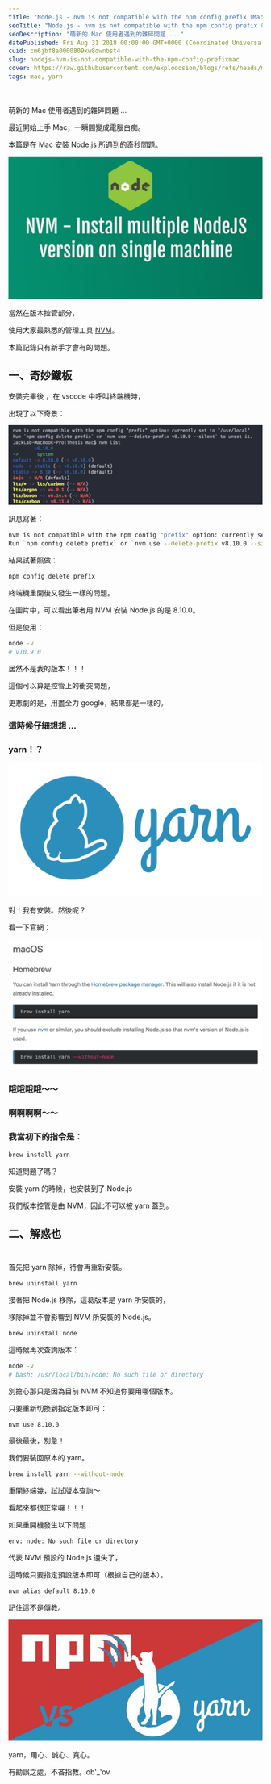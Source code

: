 ```yaml
---
title: "Node.js - nvm is not compatible with the npm config prefix（Mac ）"
seoTitle: "Node.js - nvm is not compatible with the npm config prefix（Mac ）"
seoDescription: "萌新的 Mac 使用者遇到的雜碎問題 ..."
datePublished: Fri Aug 31 2018 00:00:00 GMT+0000 (Coordinated Universal Time)
cuid: cm6jbf8a0000809kw8qwnbst4
slug: nodejs-nvm-is-not-compatible-with-the-npm-config-prefixmac
cover: https://raw.githubusercontent.com/explooosion/blogs/refs/heads/main/docs/images/2018-08-31_Node.js%20-%20nvm%20is%20not%20compatible%20with%20the%20npm%20config%20prefix%EF%BC%88Mac%20%EF%BC%89/banner/1535724044_88918.jpg
tags: mac, yarn

---
```


萌新的 Mac 使用者遇到的雜碎問題 ...

最近開始上手 Mac，一瞬間變成電腦白痴。

本篇是在 Mac 安裝 Node.js 所遇到的奇秒問題。

[![1535724044_88918.jpg](https://raw.githubusercontent.com/explooosion/blogs/refs/heads/main/docs/images/2018-08-31_Node.js%20-%20nvm%20is%20not%20compatible%20with%20the%20npm%20config%20prefix%EF%BC%88Mac%20%EF%BC%89/1535724044_88918.jpg)](https://dotblogsfile.blob.core.windows.net/user/incredible/7fc4e167-353b-4123-b353-29a1df490988/1535724044_88918.jpg)

當然在版本控管部分，

使用大家最熟悉的管理工具 [NVM](https://github.com/creationix/nvm)。

本篇記錄只有新手才會有的問題。

一、奇妙鐵板
------

安裝完畢後 ，在 vscode 中呼叫終端機時，

出現了以下奇景：

[![1535722261_72518.png](https://raw.githubusercontent.com/explooosion/blogs/refs/heads/main/docs/images/2018-08-31_Node.js%20-%20nvm%20is%20not%20compatible%20with%20the%20npm%20config%20prefix%EF%BC%88Mac%20%EF%BC%89/1535722261_72518.png)](https://dotblogsfile.blob.core.windows.net/user/incredible/7fc4e167-353b-4123-b353-29a1df490988/1535722261_72518.png)

訊息寫著：

```bash
nvm is not compatible with the npm config "prefix" option: currently set to "/usr/local"
Run `npm config delete prefix` or `nvm use --delete-prefix v8.10.0 --silent` to unset it.
```

結果試著照做：

```bash
npm config delete prefix
```

終端機重開後又發生一樣的問題。

在圖片中，可以看出筆者用 NVM 安裝 Node.js 的是 8.10.0。

但是使用：

```bash
node -v
# v10.9.0
```

居然不是我的版本！！！

這個可以算是控管上的衝突問題，

更悲劇的是，用盡全力 google，結果都是一樣的。

### 這時候仔細想想 ...

### yarn！？

[![1535724289_35567.png](https://raw.githubusercontent.com/explooosion/blogs/refs/heads/main/docs/images/2018-08-31_Node.js%20-%20nvm%20is%20not%20compatible%20with%20the%20npm%20config%20prefix%EF%BC%88Mac%20%EF%BC%89/1535724289_35567.png)](https://dotblogsfile.blob.core.windows.net/user/incredible/7fc4e167-353b-4123-b353-29a1df490988/1535724289_35567.png)

對！我有安裝。然後呢？

看一下官網：

[![1535722641_12808.png](https://raw.githubusercontent.com/explooosion/blogs/refs/heads/main/docs/images/2018-08-31_Node.js%20-%20nvm%20is%20not%20compatible%20with%20the%20npm%20config%20prefix%EF%BC%88Mac%20%EF%BC%89/1535722641_12808.png)](https://dotblogsfile.blob.core.windows.net/user/incredible/7fc4e167-353b-4123-b353-29a1df490988/1535722641_12808.png)

### 哦哦哦哦～～

### 啊啊啊啊～～

### 我當初下的指令是：

```bash
brew install yarn
```

知道問題了嗎？

安裝 yarn 的時候，也安裝到了 Node.js

我們版本控管是由 NVM，因此不可以被 yarn 蓋到。

二、解惑也  
 
---------

首先把 yarn 除掉，待會再重新安裝。

```bash
brew uninstall yarn
```

接著把 Node.js 移除，這葛版本是 yarn 所安裝的，

移除掉並不會影響到 NVM 所安裝的 Node.js。

```bash
brew uninstall node
```

這時候再次查詢版本：

```bash
node -v
# bash: /usr/local/bin/node: No such file or directory
```

別擔心那只是因為目前 NVM 不知道你要用哪個版本。

只要重新切換到指定版本即可：

```bash
nvm use 8.10.0
```

最後最後，別急！

我們要裝回原本的 yarn。

```bash
brew install yarn --without-node
```

重開終端幾，試試版本查詢～

看起來都很正常囉！！！

如果重開機發生以下問題：

```bash
env: node: No such file or directory
```

代表 NVM 預設的 Node.js 遺失了，

這時候只要指定預設版本即可（根據自己的版本）。

```bash
nvm alias default 8.10.0
```

記住這不是傳教。

[![1535724373_77344.jpeg](https://raw.githubusercontent.com/explooosion/blogs/refs/heads/main/docs/images/2018-08-31_Node.js%20-%20nvm%20is%20not%20compatible%20with%20the%20npm%20config%20prefix%EF%BC%88Mac%20%EF%BC%89/1535724373_77344.jpeg)](https://dotblogsfile.blob.core.windows.net/user/incredible/7fc4e167-353b-4123-b353-29a1df490988/1535724373_77344.jpeg)

yarn，用心、誠心、寬心。

有勘誤之處，不吝指教。ob'\_'ov